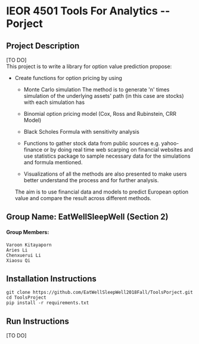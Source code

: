 # IEOR 4501 Tools For Analytics -- Porject  

## Project Description
[TO DO]  
This project is to write a library for option value prediction propose:
- Create functions for option pricing by using 
    - Monte Carlo simulation 
    The method is to generate 'n' times simulation of the underlying assets' path (in this case are stocks) with each simulation has 
    
    - Binomial option pricing model (Cox, Ross and Rubinstein, CRR Model)
    
    - Black Scholes Formula with sensitivity analysis
    
    - Functions to gather stock data from public sources e.g. yahoo-finance or by doing real time web scarping on financial websites and use statistics package to sample necessary data for the simulations and formula mentioned.
    
    - Visualizations of all the methods are also presented to make users better understand the process and for further analysis. 
  
  The aim is to use financial data and models to predict European option value and compare the result across different methods.


## Group Name: EatWellSleepWell (Section 2)
#### Group Members: 
    Varoon Kitayaporn
    Aries Li
    Chenxuerui Li
    Xiaosu Qi   

## Installation Instructions 
    git clone https://github.com/EatWellSleepWell2018Fall/ToolsPorject.git
    cd ToolsProject
    pip install -r requirements.txt

## Run Instructions
[TO DO] 
